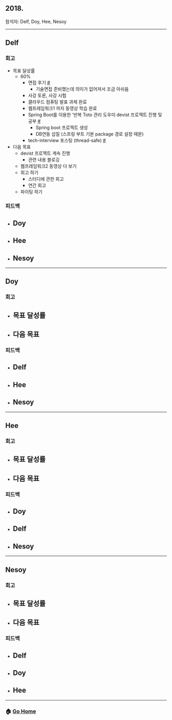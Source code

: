 ## 2018.
참석자: Delf, Doy, Hee, Nesoy

---

## Delf
### 회고
- 목표 달성률
    - 60%
        - 면접 후기 [#]((../delf/contents/Summary_20181209.md))
            - 기술면접 준비했는데 의미가 없어져서 조금 아쉬움
        - 사강 토론, 사강 시험
        - 클라우드 컴퓨팅 발표 과제 완료
        - 웹프레임워크1 까지 동영상 학습 완료
        - Spring Boot를 이용한 '반복 Toto 관리 도우미 devist 프로젝트 진행 및 공부 [#](https://github.com/team-Devist/Devist)
            - Spring boot 프로젝트 생성
            - DB연동 삽질 (스프링 부트 기본 package 경로 설정 때문)
        - tech-interview 포스팅 (thread-safe) [#](https://github.com/WeareSoft/tech-interview/issues/17)
- 다음 목표
    - devist 프로젝트 계속 진행
        - 관련 내용 블로깅
    - 웹프레임워크2 동영상 다 보기
    - 회고 하기
        - 스터디에 관한 회고
        - 연간 회고
    - 파이팅 하기
### 피드백
- Doy
    -
- Hee
    -
- Nesoy
    -

---

## Doy
### 회고
- 목표 달성률
    -
- 다음 목표
    -
### 피드백
- Delf
    -
- Hee
    -
- Nesoy
    -

---

## Hee
### 회고
- 목표 달성률
    -
- 다음 목표
    -
### 피드백
- Doy
    -
- Delf
    -
- Nesoy
    -

---

## Nesoy
### 회고
- 목표 달성률
    -
- 다음 목표
    -
### 피드백
- Delf
    -
- Doy
    -
- Hee
    -

---

### :house: [Go Home](https://github.com/T-WWL/WWL)
